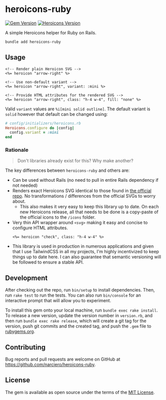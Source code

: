 # heroicons-ruby

[![Gem Version](https://badge.fury.io/rb/heroicons-ruby.svg)](https://badge.fury.io/rb/heroicons-ruby)
[![Heroicons Version](https://img.shields.io/badge/v2.0.18-heroicons-8B5CF6)](https://heroicons.com)

A simple Heroicons helper for Ruby on Rails.

```sh
bundle add heroicons-ruby
```

## Usage

```erb
<!-- Render plain Heroicon SVG -->
<%= heroicon "arrow-right" %>

<!-- Use non-default variant -->
<%= heroicon "arrow-right", variant: :mini %>

<!-- Provide HTML attributes for the rendered SVG -->
<%= heroicon "arrow-right", class: "h-4 w-4", fill: "none" %>
```

Valid `variant` values are `%i[mini solid outline]`. The default variant is `solid` however that default can be changed using:

```ruby
# config/initializers/heroicons.rb
Heroicons.configure do |config|
  config.variant = :mini
end
```

### Rationale

> Don't libraries already exist for this? Why make another?

The key differences between `heroicons-ruby` and others are:

- Can be used without Rails (no need to pull in entire Rails dependency if not needed)
- Renders exact Heroicons SVG identical to those found in [the official repo](https://github.com/tailwindlabs/heroicons/tree/master/optimized). No transformations / differences from the official SVGs to worry about.
  - This also makes it very easy to keep this library up to date. On each new Heroicons release, all that needs to be done is a copy-paste of the official icons to the `/icons` folder.
- Very thin API wrapper around `<svg>` making it easy and concise to configure HTML attributes.
  ```erb
  <%= heroicon "check", class: "h-4 w-4" %>
  ```
- This library is used in production in numerous applications and given that I use TailwindCSS in all my projects, I'm highly incentivized to keep things up to date here. I can also guarantee that semantic versioning will be followed to ensure a stable API.

## Development

After checking out the repo, run `bin/setup` to install dependencies. Then, run `rake test` to run the tests. You can also run `bin/console` for an interactive prompt that will allow you to experiment.

To install this gem onto your local machine, run `bundle exec rake install`. To release a new version, update the version number in `version.rb`, and then run `bundle exec rake release`, which will create a git tag for the version, push git commits and the created tag, and push the `.gem` file to [rubygems.org](https://rubygems.org).

## Contributing

Bug reports and pull requests are welcome on GitHub at https://github.com/narciero/heroicons-ruby.

## License

The gem is available as open source under the terms of the [MIT License](https://opensource.org/licenses/MIT).
